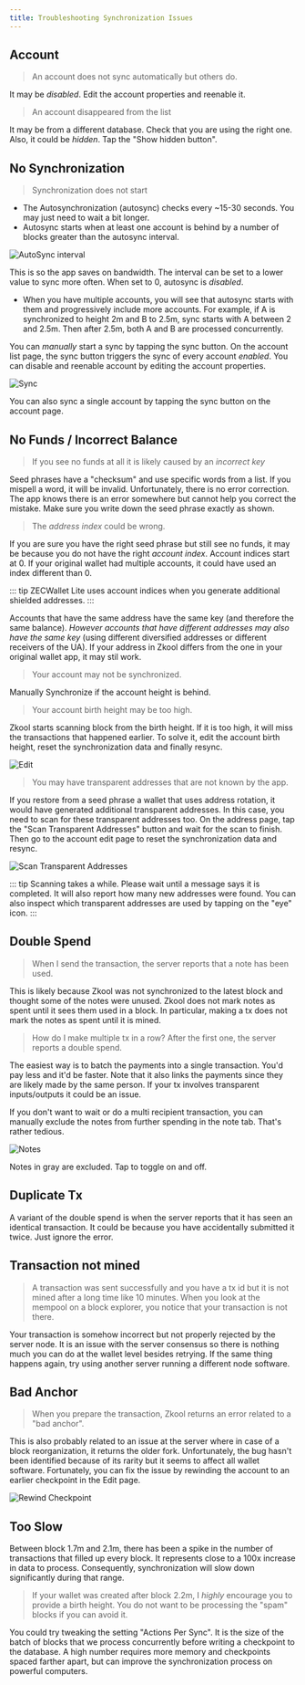 ```yaml
---
title: Troubleshooting Synchronization Issues
---
```


## Account

> An account does not sync automatically but others do.

It may be _disabled_. Edit the account properties and reenable it.

> An account disappeared from the list

It may be from a different database. Check that you are using the right one.
Also, it could be _hidden_. Tap the "Show hidden button".

## No Synchronization

> Synchronization does not start

- The Autosynchronization (autosync) checks every ~15-30 seconds. You may just need to wait a bit longer.
- Autosync starts when at least one account is behind by a number of blocks greater than the autosync interval.

![AutoSync interval](./images/11.autosync.png)

This is so the app saves on bandwidth. The interval can be set to a lower value to sync more often. When set to 0, autosync is _disabled_.

- When you have multiple accounts, you will see that autosync starts with them and progressively include more accounts. For example, if A is synchronized to height 2m and B to 2.5m, sync starts with A between 2 and 2.5m. Then after 2.5m, both A and B are processed concurrently.

You can _manually_ start a sync by tapping the sync button. On the account list
page, the sync button triggers the sync of every account _enabled_. You can
disable and reenable account by editing the account properties.

![Sync](./images/12.sync.png)

You can also sync a single account by tapping the sync button on the account
page.

## No Funds / Incorrect Balance

> If you see no funds at all it is likely caused by an _incorrect key_

Seed phrases have a "checksum" and use specific words from a list. If you
mispell a word, it will be invalid. Unfortunately, there is no error
correction. The app knows there is an error somewhere but cannot help you
correct the mistake. Make sure you write down the seed phrase exactly as
shown.

> The _address index_ could be wrong.

If you are sure you have the right seed phrase but still see no funds, it may be
because you do not have the right _account index_. Account indices start at 0.
If your original wallet had multiple accounts, it could have used an index
different than 0.

::: tip
ZECWallet Lite uses account indices when you generate additional shielded
addresses.
:::

Accounts that have the same address have the same key (and therefore the same
balance). _However accounts that have different addresses may also have the
same key_ (using different diversified addresses or different receivers of the
UA). If your address in Zkool differs from the one in your original wallet app,
it may stil work.

> Your account may not be synchronized.

Manually Synchronize if the account height is behind.

> Your account birth height may be too high.

Zkool starts scanning block from the birth height. If it is too high, it will
miss the transactions that happened earlier. To solve it, edit the account birth
height, reset the synchronization data and finally resync.

![Edit](./images/13.edit.png)

> You may have transparent addresses that are not known by the app.

If you restore from a seed phrase a wallet that uses address rotation, it would
have generated additional transparent addresses. In this case, you need to scan
for these transparent addresses too. On the address page, tap the "Scan
Transparent Addresses" button and wait for the scan to finish. Then go to the
account edit page to reset the synchronization data and resync.

![Scan Transparent Addresses](./images/14.scan.png)

::: tip
Scanning takes a while. Please wait until a message says it is completed. It
will also report how many new addresses were found. You can also inspect which
transparent addresses are used by tapping on the "eye" icon.
:::

## Double Spend

> When I send the transaction, the server reports that a note has been used.

This is likely because Zkool was not synchronized to the latest block and
thought some of the notes were unused. Zkool does not mark notes as spent until
it sees them used in a block. In particular, making a tx does not mark the notes
as spent until it is mined.

> How do I make multiple tx in a row? After the first one, the server reports a
> double spend.

The easiest way is to batch the payments into a single transaction. You'd pay
less and it'd be faster. Note that it also links the payments since they are
likely made by the same person. If your tx involves transparent inputs/outputs
it could be an issue.

If you don't want to wait or do a multi recipient transaction, you can manually
exclude the notes from further spending in the note tab. That's rather tedious.

![Notes](./images/15.notes.png)

Notes in gray are excluded. Tap to toggle on and off.

## Duplicate Tx

A variant of the double spend is when the server reports that it has seen an
identical transaction. It could be because you have accidentally submitted it
twice. Just ignore the error.

## Transaction not mined

> A transaction was sent successfully and you have a tx id but it is not mined
> after a long time like 10 minutes. When you look at the mempool on a block
> explorer, you notice that your transaction is not there.

Your transaction is somehow incorrect but not properly rejected by the server
node. It is an issue with the server consensus so there is nothing much you can
do at the wallet level besides retrying. If the same thing happens again, try
using another server running a different node software.

## Bad Anchor

> When you prepare the transaction, Zkool returns an error related to a "bad
> anchor".

This is also probably related to an issue at the server where in case of a block
reorganization, it returns the older fork. Unfortunately, the bug hasn't been
identified because of its rarity but it seems to affect all wallet software.
Fortunately, you can fix the issue by rewinding the account to an earlier
checkpoint in the Edit page.

![Rewind Checkpoint](./images/16.rewind.png)

## Too Slow

Between block 1.7m and 2.1m, there has been a spike in the number of transactions
that filled up every block. It represents close to a 100x increase in data
to process. Consequently, synchronization will slow down significantly during
that range.

> If your wallet was created after block 2.2m, I _highly_ encourage you
> to provide a birth height. You do not want to be processing the "spam" blocks
> if you can avoid it.

You could try tweaking the setting "Actions Per Sync". It is the size of the
batch of blocks that we process concurrently before writing a checkpoint to the
database. A high number requires more memory and checkpoints spaced farther
apart, but can improve the synchronization process on powerful computers.
